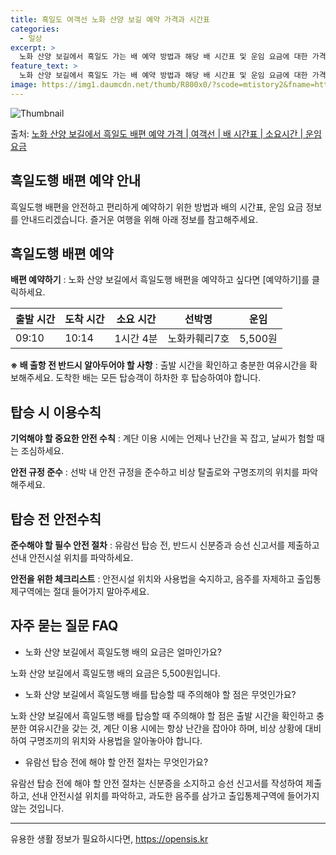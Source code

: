 ```yaml
---
title: 흑일도 여객선 노화 산양 보길 예약 가격과 시간표
categories:
  - 일상
excerpt: >
  노화 산양 보길에서 흑일도 가는 배 예약 방법과 해당 배 시간표 및 운임 요금에 대한 가격 정보를 안내 드리겠습니다. 안전하고 재밋는 흑일도행 여행을 위해 아래 정보 참고하시기 바랍니다. 흑일도행 배편 예약하기 👈 클릭노화 산양 보길에서 흑일도행 배 시간표출발 시간도착 시간소요 시간선박명요금09:1010:141시간 4분노화카훼리7호5,500원흑일도행 배편 예약하기 👈 클릭노화 산양 보길에서 흑일도행 여객선 탑승 시 이용수칙노화 산양 보길에서 흑일도행 여객선을 이용할 때 반드시 숙지해야 할 탑승 시 이용수칙 필수 수칙노화 산양 보길에서 흑일도행 배 출항시간을 확인하여야 합니다.선박 출항 시간이 점점 가까워질수록 혼잡할 수 있으므로 출발 전 매표소를 방문하여 충분한 여유시간을 확보해야 합니다.도착한 배는 모..
feature_text: >
  노화 산양 보길에서 흑일도 가는 배 예약 방법과 해당 배 시간표 및 운임 요금에 대한 가격 정보를 안내 드리겠습니다. 안전하고 재밋는 흑일도행 여행을 위해 아래 정보 참고하시기 바랍니다. 흑일도행 배편 예약하기 👈 클릭노화 산양 보길에서 흑일도행 배 시간표출발 시간도착 시간소요 시간선박명요금09:1010:141시간 4분노화카훼리7호5,500원흑일도행 배편 예약하기 👈 클릭노화 산양 보길에서 흑일도행 여객선 탑승 시 이용수칙노화 산양 보길에서 흑일도행 여객선을 이용할 때 반드시 숙지해야 할 탑승 시 이용수칙 필수 수칙노화 산양 보길에서 흑일도행 배 출항시간을 확인하여야 합니다.선박 출항 시간이 점점 가까워질수록 혼잡할 수 있으므로 출발 전 매표소를 방문하여 충분한 여유시간을 확보해야 합니다.도착한 배는 모..
image: https://img1.daumcdn.net/thumb/R800x0/?scode=mtistory2&fname=https%3A%2F%2Fblog.kakaocdn.net%2Fdn%2F5Xuhn%2FbtsHCnMwCHr%2Ff7BcTkSjfdpM3jUKAPnha1%2Fimg.webp
---
```


![Thumbnail](https://img1.daumcdn.net/thumb/R800x0/?scode=mtistory2&fname=https%3A%2F%2Fblog.kakaocdn.net%2Fdn%2F5Xuhn%2FbtsHCnMwCHr%2Ff7BcTkSjfdpM3jUKAPnha1%2Fimg.webp)

<p>출처: <a href="https://opensis.kr/entry/%EB%85%B8%ED%99%94-%EC%82%B0%EC%96%91-%EB%B3%B4%EA%B8%B8%EC%97%90%EC%84%9C-%ED%9D%91%EC%9D%BC%EB%8F%84-%EB%B0%B0%ED%8E%B8-%EC%98%88%EC%95%BD-%EA%B0%80%EA%B2%A9-%EC%97%AC%EA%B0%9D%EC%84%A0-%EB%B0%B0-%EC%8B%9C%EA%B0%84%ED%91%9C-%EC%86%8C%EC%9A%94%EC%8B%9C%EA%B0%84-%EC%9A%B4%EC%9E%84-%EC%9A%94%EA%B8%88" rel="dofollow">노화 산양 보길에서 흑일도 배편 예약 가격 | 여객선 | 배 시간표 | 소요시간 | 운임 요금</a> </p>

## 흑일도행 배편 예약 안내

흑일도행 배편을 안전하고 편리하게 예약하기 위한 방법과 배의 시간표, 운임 요금 정보를 안내드리겠습니다. 즐거운 여행을 위해 아래 정보를
참고해주세요.

## 흑일도행 배편 예약

**배편 예약하기** : 노화 산양 보길에서 흑일도행 배편을 예약하고 싶다면 [예약하기]를 클릭하세요.

출발 시간 | 도착 시간 | 소요 시간 | 선박명 | 운임  
---|---|---|---|---  
09:10 | 10:14 | 1시간 4분 | 노화카훼리7호 | 5,500원  
  
**※ 배 출항 전 반드시 알아두어야 할 사항** : 출발 시간을 확인하고 충분한 여유시간을 확보해주세요. 도착한 배는 모든 탑승객이 하차한
후 탑승하여야 합니다.

## 탑승 시 이용수칙

**기억해야 할 중요한 안전 수칙** : 계단 이용 시에는 언제나 난간을 꼭 잡고, 날씨가 험할 때는 조심하세요.

**안전 규정 준수** : 선박 내 안전 규정을 준수하고 비상 탈출로와 구명조끼의 위치를 파악해주세요.

## 탑승 전 안전수칙

**준수해야 할 필수 안전 절차** : 유람선 탑승 전, 반드시 신분증과 승선 신고서를 제출하고 선내 안전시설 위치를 파악하세요.

**안전을 위한 체크리스트** : 안전시설 위치와 사용법을 숙지하고, 음주를 자제하고 출입통제구역에는 절대 들어가지 말아주세요.

## 자주 묻는 질문 FAQ

  * 노화 산양 보길에서 흑일도행 배의 요금은 얼마인가요?

노화 산양 보길에서 흑일도행 배의 요금은 5,500원입니다.

  * 노화 산양 보길에서 흑일도행 배를 탑승할 때 주의해야 할 점은 무엇인가요?

노화 산양 보길에서 흑일도행 배를 탑승할 때 주의해야 할 점은 출발 시간을 확인하고 충분한 여유시간을 갖는 것, 계단 이용 시에는 항상
난간을 잡아야 하며, 비상 상황에 대비하여 구명조끼의 위치와 사용법을 알아놓아야 합니다.

  * 유람선 탑승 전에 해야 할 안전 절차는 무엇인가요?

유람선 탑승 전에 해야 할 안전 절차는 신분증을 소지하고 승선 신고서를 작성하여 제출하고, 선내 안전시설 위치를 파악하고, 과도한 음주를
삼가고 출입통제구역에 들어가지 않는 것입니다.

* * *



 

유용한 생활 정보가 필요하시다면, <a href="https://opensis.kr" rel="dofollow">https://opensis.kr</a>


